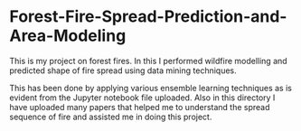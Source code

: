 # Forest-Fire-Spread-Prediction-and-Area-Modeling
This is my project on forest fires. In this I performed wildfire modelling and 
predicted shape of fire spread using data mining techniques.

This has been done by applying various ensemble learning techniques as is evident from the Jupyter notebook file uploaded.
Also in this directory I have uploaded many papers that helped me to understand the spread sequence of fire and assisted me in doing this project.

